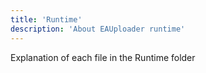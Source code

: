 ```yaml
---
title: 'Runtime'
description: 'About EAUploader runtime'
---
```


Explanation of each file in the Runtime folder

